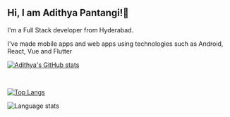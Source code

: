 <h2>Hi, I am Adithya Pantangi!👋</h2>

<p>I'm a Full Stack developer from Hyderabad.</p>

<p>I've made mobile apps and web apps using technologies such as Android, React, Vue and Flutter</p>

[![Adithya's GitHub stats](https://github-readme-stats.vercel.app/api?username=Adi343&show_icons=true&theme=cobalt2)](https://github.com/Adi343/github-readme-stats)

<br>

[![Top Langs](https://github-readme-stats.vercel.app/api/top-langs/?username=Adi343)](https://github.com/Adi343/github-readme-stats)

<img align="left" alt="Language stats" src="https://github-readme-stats.vercel.app/api/top-langs/?username=Adi343" />
